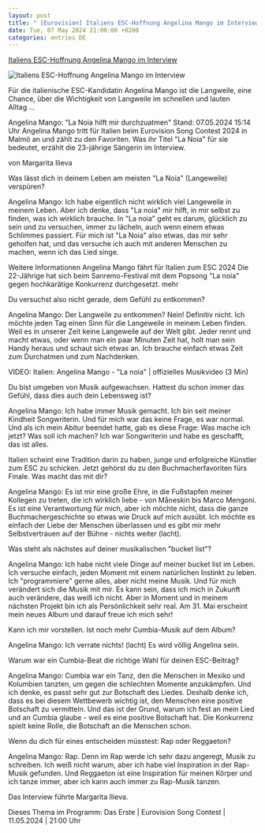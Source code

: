```yaml
---
layout: post
title: " [Eurovision] Italiens ESC-Hoffnung Angelina Mango im Interview"
date: Tue, 07 May 2024 21:00:00 +0200
categories: entries DE
---
```

[Italiens ESC-Hoffnung Angelina Mango im Interview](https://www.eurovision.de/news/Italiens-ESC-Hoffnung-Angelina-Mango-im-Interview,italien1494.html)

![Italiens ESC-Hoffnung Angelina Mango im Interview](https://www.eurovision.de/news/italien1496_v-contentxl.jpg)

Für die italienische ESC-Kandidatin Angelina Mango ist die Langweile, eine Chance, über die Wichtigkeit von Langweile im schnellen und lauten Alltag ...

Angelina Mango: "La Noia hilft mir durchzuatmen" Stand: 07.05.2024 15:14 Uhr Angelina Mango tritt für Italien beim Eurovision Song Contest 2024 in Malmö an und zählt zu den Favoriten. Was ihr Titel "La Noia" für sie bedeutet, erzählt die 23-jährige Sängerin im Interview.

von Margarita Ilieva

Was lässt dich in deinem Leben am meisten "La Noia" (Langeweile) verspüren?

Angelina Mango: Ich habe eigentlich nicht wirklich viel Langeweile in meinem Leben. Aber ich denke, dass "La noia" mir hilft, in mir selbst zu finden, was ich wirklich brauche. In "La noia" geht es darum, glücklich zu sein und zu versuchen, immer zu lächeln, auch wenn einem etwas Schlimmes passiert. Für mich ist "La Noia" also etwas, das mir sehr geholfen hat, und das versuche ich auch mit anderen Menschen zu machen, wenn ich das Lied singe.

Weitere Informationen Angelina Mango fährt für Italien zum ESC 2024 Die 22-Jährige hat sich beim Sanremo-Festival mit dem Popsong "La noia" gegen hochkarätige Konkurrenz durchgesetzt. mehr

Du versuchst also nicht gerade, dem Gefühl zu entkommen?

Angelina Mango: Der Langweile zu entkommen? Nein! Definitiv nicht. Ich möchte jeden Tag einen Sinn für die Langeweile in meinem Leben finden. Weil es in unserer Zeit keine Langeweile auf der Welt gibt. Jeder rennt und macht etwas, oder wenn man ein paar Minuten Zeit hat, holt man sein Handy heraus und schaut sich etwas an. Ich brauche einfach etwas Zeit zum Durchatmen und zum Nachdenken.

VIDEO: Italien: Angelina Mango - "La noia" | offizielles Musikvideo (3 Min)

Du bist umgeben von Musik aufgewachsen. Hattest du schon immer das Gefühl, dass dies auch dein Lebensweg ist?

Angelina Mango: Ich habe immer Musik gemacht. Ich bin seit meiner Kindheit Songwriterin. Und für mich war das keine Frage, es war normal. Und als ich mein Abitur beendet hatte, gab es diese Frage: Was mache ich jetzt? Was soll ich machen? Ich war Songwriterin und habe es geschafft, das ist alles.

Italien scheint eine Tradition darin zu haben, junge und erfolgreiche Künstler zum ESC zu schicken. Jetzt gehörst du zu den Buchmacherfavoriten fürs Finale. Was macht das mit dir?

Angelina Mango: Es ist mir eine große Ehre, in die Fußstapfen meiner Kollegen zu treten, die ich wirklich liebe - von Måneskin bis Marco Mengoni. Es ist eine Verantwortung für mich, aber ich möchte nicht, dass die ganze Buchmachergeschichte so etwas wie Druck auf mich ausübt. Ich möchte es einfach der Liebe der Menschen überlassen und es gibt mir mehr Selbstvertrauen auf der Bühne - nichts weiter (lacht).

Was steht als nächstes auf deiner musikalischen "bucket list"?

Angelina Mango: Ich habe nicht viele Dinge auf meiner bucket list im Leben. Ich versuche einfach, jeden Moment mit einem natürlichen Instinkt zu leben. Ich "programmiere" gerne alles, aber nicht meine Musik. Und für mich verändert sich die Musik mit mir. Es kann sein, dass ich mich in Zukunft auch verändere, das weiß ich nicht. Aber in Moment und in meinem nächsten Projekt bin ich als Persönlichkeit sehr real. Am 31. Mai erscheint mein neues Album und darauf freue ich mich sehr!

Kann ich mir vorstellen. Ist noch mehr Cumbia-Musik auf dem Album?

Angelina Mango: Ich verrate nichts! (lacht) Es wird völlig Angelina sein.

Warum war ein Cumbia-Beat die richtige Wahl für deinen ESC-Beitrag?

Angelina Mango: Cumbia war ein Tanz, den die Menschen in Mexiko und Kolumbien tanzten, um gegen die schlechten Momente anzukämpfen. Und ich denke, es passt sehr gut zur Botschaft des Liedes. Deshalb denke ich, dass es bei diesem Wettbewerb wichtig ist, den Menschen eine positive Botschaft zu vermitteln. Und das ist der Grund, warum ich fest an mein Lied und an Cumbia glaube - weil es eine positive Botschaft hat. Die Konkurrenz spielt keine Rolle, die Botschaft an die Menschen schon.

Wenn du dich für eines entscheiden müsstest: Rap oder Reggaeton?

Angelina Mango: Rap. Denn im Rap werde ich sehr dazu angeregt, Musik zu schreiben. Ich weiß nicht warum, aber ich habe viel Inspiration in der Rap-Musik gefunden. Und Reggaeton ist eine Inspiration für meinen Körper und ich tanze immer, aber ich kann auch immer zu Rap-Musik tanzen.

Das Interview führte Margarita Ilieva.

Dieses Thema im Programm: Das Erste | Eurovision Song Contest | 11.05.2024 | 21:00 Uhr

